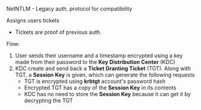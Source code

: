 NetNTLM - Legacy auth. protocol for compatibility

Assigns users tickets
* Tickets are proof of previous auth.

Flow:
1. User sends their username and a timestamp encrypted using a key made from their password to the **Key Distribution Center** (KDC)
2. KDC create and send back a **Ticket Granting Ticket** (TGT). Along with TGT, a **Session Key** is given, which can generate the following requests
	* TGT is encrypted using **krbtgt** account's password hash
	* Encrypted TGT has a copy of the **Session Key** in its contents
	* KDC has no need to store the **Session Key** because it can get it by decrypting the TGT